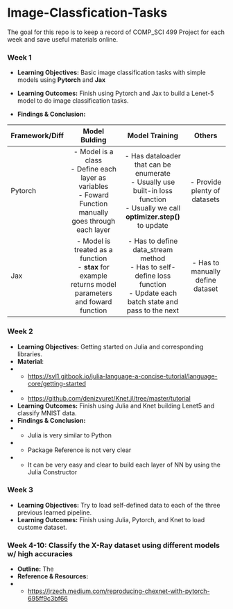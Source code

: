 # Image-Classfication-Tasks

The goal for this repo is to keep a record of COMP_SCI 499 Project for each week and save useful materials online.


### **Week 1**
- **Learning Objectives:** Basic image classification tasks with simple models using **Pytorch** and **Jax**
- **Learning Outcomes:** Finish using Pytorch and Jax to build a Lenet-5 model to do image classification tasks.

- **Findings & Conclusion:**

| Framework/Diff     | Model Bulding     | Model Training     | Others |
| ---------- | :-----------:  | :-----------: | :-----------: |
| Pytorch    | - Model is a class <br> - Define each layer as variables  <br> - Foward Function manually goes through each layer   | - Has dataloader that can be enumerate <br> - Usually use built-in loss function <br>  - Usually we call **optimizer.step()** to update   | - Provide plenty of datasets |
| Jax    | - Model is treated as a function <br> - **stax** for example returns model parameters and foward function     | - Has to define data_stream method <br>   - Has to self-define loss function <br> - Update each batch state and pass to the next   | - Has to manually define dataset |


### **Week 2**
- **Learning Objectives:** Getting started on Julia and corresponding libraries.
- **Material**: 
- - https://syl1.gitbook.io/julia-language-a-concise-tutorial/language-core/getting-started
- - https://github.com/denizyuret/Knet.jl/tree/master/tutorial
- **Learning Outcomes:** Finish using Julia and Knet building Lenet5 and classify MNIST data.
- **Findings & Conclusion:**
- - Julia is very similar to Python
- - Package Reference is not very clear
- - It can be very easy and clear to build each layer of NN by using the Julia Constructor

### **Week 3**
- **Learning Objectives:** Try to load self-defined data to each of the three previous learned pipeline.
- **Learning Outcomes:** Finish using Julia, Pytorch, and Knet to load custome dataset.

### **Week 4-10: Classify the X-Ray dataset using different models w/ high accuracies**
- **Outline:** The
- **Reference & Resources:**
- - https://jrzech.medium.com/reproducing-chexnet-with-pytorch-695ff9c3bf66
